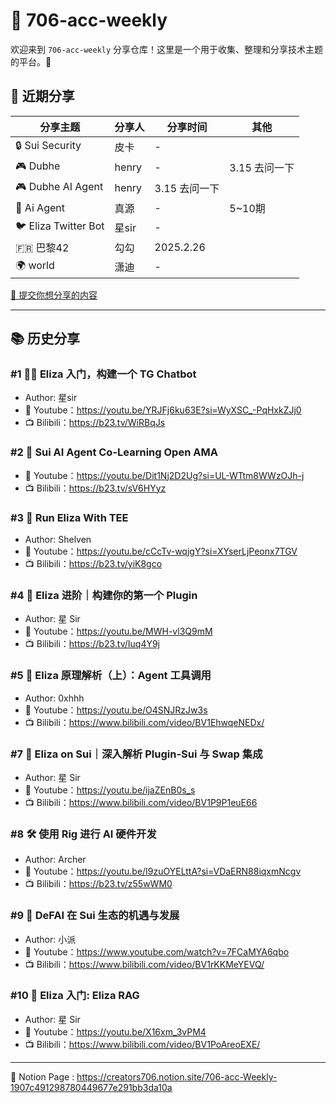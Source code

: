 # 🚀 706-acc-weekly

欢迎来到 `706-acc-weekly` 分享仓库！这里是一个用于收集、整理和分享技术主题的平台。🌟

## 📅 近期分享

| 分享主题 | 分享人 | 分享时间 | 其他 |
| --- | --- | --- | --- |
| 🔒 Sui Security  | 皮卡 | - |  |
| 🎮 Dubhe  | henry | - | 3.15 去问一下 |
| 🎮 Dubhe AI Agent  | henry | 3.15 去问一下 |  |
| 🤖 Ai Agent  | 真源 | - | 5~10期 |
| 🐦 Eliza Twitter Bot | 星sir | - |  |
| 🇫🇷 巴黎42 | 勾勾 | 2025.2.26 |  |
| 🌍 world | 潇迪 | - |  |

[📝 提交你想分享的内容](https://github.com/706creators/706-acc-weekly/issues/new?template=topic-suggestion.md)

---

## 📚 历史分享

### #1 🧑‍💻 Eliza 入门，构建一个 TG Chatbot

- Author: 星sir
- 🎥 Youtube：<https://youtu.be/YRJFj6ku63E?si=WyXSC_-PqHxkZJj0>
- 📺 Bilibili：<https://b23.tv/WiRBqJs>

### #2 🤝 Sui AI Agent Co-Learning Open AMA

- 🎥 Youtube：<https://youtu.be/Dit1Nj2D2Ug?si=UL-WTtm8WWzOJh-j>
- 📺 Bilibili：<https://b23.tv/sV6HYyz>

### #3 🔐 Run Eliza With TEE

- Author: Shelven
- 🎥 Youtube：<https://youtu.be/cCcTv-wqjgY?si=XYserLjPeonx7TGV>
- 📺 Bilibili：<https://b23.tv/yiK8gco>

### #4 🚀 Eliza 进阶｜构建你的第一个 Plugin

- Author: 星 Sir
- 🎥 Youtube：<https://youtu.be/MWH-vl3Q9mM>
- 📺 Bilibili：<https://b23.tv/Iuq4Y9j>

### #5 🧠 Eliza 原理解析（上）：Agent 工具调用 

- Author: 0xhhh
- 🎥 Youtube：<https://youtu.be/O4SNJRzJw3s>
- 📺 Bilibili：<https://www.bilibili.com/video/BV1EhwqeNEDx/>


### #7 💎 Eliza on Sui｜深入解析 Plugin-Sui 与 Swap 集成

- Author: 星 Sir
- 🎥 Youtube：<https://youtu.be/ijaZEnB0s_s>
- 📺 Bilibili：<https://www.bilibili.com/video/BV1P9P1euE66>

### #8 🛠️ 使用 Rig 进行 AI 硬件开发

- Author: Archer
- 🎥 Youtube：<https://youtu.be/I9zuOYELttA?si=VDaERN88iqxmNcgv>
- 📺 Bilibili：<https://b23.tv/z55wWM0>

### #9 🧠  DeFAI 在 Sui 生态的机遇与发展

- Author: 小派
- 🎥 Youtube：<https://www.youtube.com/watch?v=7FCaMYA6qbo>
- 📺 Bilibili：<https://www.bilibili.com/video/BV1rKKMeYEVQ/>

### #10 🧠  Eliza 入门: Eliza RAG 

- Author: 星 Sir
- 🎥 Youtube：<https://youtu.be/X16xm_3vPM4>
- 📺 Bilibili：<https://www.bilibili.com/video/BV1PoAreoEXE/>

---
📄 Notion Page : <https://creators706.notion.site/706-acc-Weekly-1907c491298780449677e291bb3da10a>
